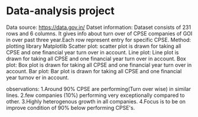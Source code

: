 # Data-analysis project
Data source: https://data.gov.in/
Datset information:
Dataset consists of 231 rows and 6 columns. It gives info about turn over of CPSE companies of GOI in over past three year.Each row represent entry for specific CPSE.
Method:
plotting library Matplotlib
Scatter plot:
scatter plot is drawn for taking all CPSE and one financial year turn over in account.
Line plot:
Line plot is drawn for taking all CPSE and one financial year turn over in account.
Box plot:
Box plot is drawn for taking all CPSE and one financial year turn over in account.
Bar plot:
Bar plot is drawn for taking all CPSE and one financial year turnov er in account.

observations:
1.Around 90% CPSE are performing(Turn over wise) in similar lines.
2.few companies (10%) performing very exceptionally compared to other.
3.Highly heterogenous growth in all companies.
4.Focus is to be on improve condition of 90% below performing CPSE's.
